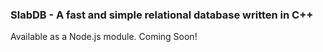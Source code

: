 ### SlabDB - A fast and simple relational database written in C++
Available as a Node.js module.
Coming Soon!
